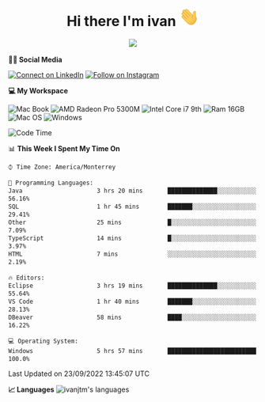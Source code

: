 <h1 align="center">Hi there I'm ivan <img src="https://raw.githubusercontent.com/ABSphreak/ABSphreak/master/gifs/Hi.gif" width="40px" /></h1>
<div align="center">
<img src="http://github-readme-streak-stats.herokuapp.com?user=ivanjtm&hide_border=true&background=00000000&border=FFFFFF00&sideNums=A8A8A8&sideLabels=A8A8A8&currStreakNum=FFC93C&dates=A8A8A8)](https://git.io/streak-stats"/>
</div>

**👦🏻 Social Media**

[![Connect on LinkedIn](https://img.shields.io/badge/LinkedIn-%230077B5.svg?&style=flat-square&logo=linkedin&logoColor=white)](https://www.linkedin.com/in/ivanjtm)
[![Follow on Instagram](https://img.shields.io/badge/Instagram-E4405F?style=flat-square&logo=instagram&logoColor=white)](https://www.instagram.com/ivanjtm)

**💻 My Workspace**

![Mac Book](https://img.shields.io/badge/Apple-MacBook_Pro_2019-999999?style=flat-square&logo=apple&logoColor=white)
![AMD Radeon Pro 5300M](https://img.shields.io/badge/AMD-Radeon_Pro_5300M-ED1C24?style=flat-square&logo=amd&logoColor=white)
![Intel Core i7 9th](https://img.shields.io/badge/Intel-Core_i7_9th-0071C5?style=flat-square&logo=intel&logoColor=white)
![Ram 16GB](https://img.shields.io/badge/RAM-16GB-230071C5?style=flat-square&logoColor=white)
![Mac OS](https://img.shields.io/badge/Mac%20OS-000000?style=flat-square&logo=apple&logoColor=white)
![Windows](https://img.shields.io/badge/Windows-0078D6?style=flat-square&logo=windows&logoColor=white)


<!--START_SECTION:waka-->
![Code Time](http://img.shields.io/badge/Code%20Time-722%20hrs%2030%20mins-blue)

📊 **This Week I Spent My Time On** 

```text
⌚︎ Time Zone: America/Monterrey

💬 Programming Languages: 
Java                     3 hrs 20 mins       ██████████████░░░░░░░░░░░   56.16% 
SQL                      1 hr 45 mins        ███████░░░░░░░░░░░░░░░░░░   29.41% 
Other                    25 mins             █░░░░░░░░░░░░░░░░░░░░░░░░   7.09% 
TypeScript               14 mins             █░░░░░░░░░░░░░░░░░░░░░░░░   3.97% 
HTML                     7 mins              ░░░░░░░░░░░░░░░░░░░░░░░░░   2.19%

🔥 Editors: 
Eclipse                  3 hrs 19 mins       ██████████████░░░░░░░░░░░   55.64% 
VS Code                  1 hr 40 mins        ███████░░░░░░░░░░░░░░░░░░   28.13% 
DBeaver                  58 mins             ████░░░░░░░░░░░░░░░░░░░░░   16.22%

💻 Operating System: 
Windows                  5 hrs 57 mins       █████████████████████████   100.0%

```


 Last Updated on 23/09/2022 13:45:07 UTC
<!--END_SECTION:waka-->
**📈 Languages**
 ![ivanjtm's languages](https://wakatime.com/share/@ivanjtm/a32f83c6-d0c9-49a4-a5ae-d0440b950377.svg)
